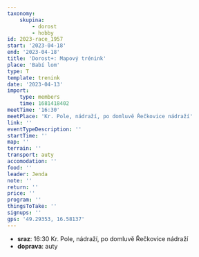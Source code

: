 ```yaml
---
taxonomy:
    skupina:
        - dorost
        - hobby
id: 2023-race_1957
start: '2023-04-18'
end: '2023-04-18'
title: 'Dorost+: Mapový trénink'
place: 'Babí lom'
type: T
template: trenink
date: '2023-04-13'
import:
    type: members
    time: 1681418402
meetTime: '16:30'
meetPlace: 'Kr. Pole, nádraží, po domluvě Řečkovice nádraží'
link: ''
eventTypeDescription: ''
startTime: ''
map: ''
terrain: ''
transport: auty
accomodation: ''
food: ''
leader: Jenda
note: ''
return: ''
price: ''
program: ''
thingsToTake: ''
signups: ''
gps: '49.29353, 16.58137'
---
```


* **sraz**: 16:30 Kr. Pole, nádraží, po domluvě Řečkovice nádraží
* **doprava**: auty

